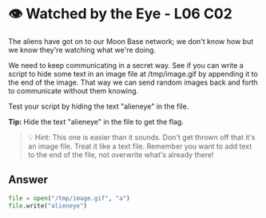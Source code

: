 ﻿# 👁 Watched by the Eye - L06 C02

The aliens have got on to our Moon Base network; we don't know how but we know they're watching what we're doing.

We need to keep communicating in a secret way. See if you can write a script to hide some text in an image file at /tmp/image.gif by appending it to the end of the image. That way we can send random images back and forth to communicate without them knowing.

Test your script by hiding the text "alieneye" in the file.

**Tip:** Hide the text "alieneye" in the file to get the flag.

> 💡 Hint: This one is easier than it sounds. Don't get thrown off that it's an image file.  Treat it like a text file. Remember you want to add text to the end of the file, not overwrite what's already there!

## Answer

```python
file = open("/tmp/image.gif", "a")  
file.write("alieneye")
```

